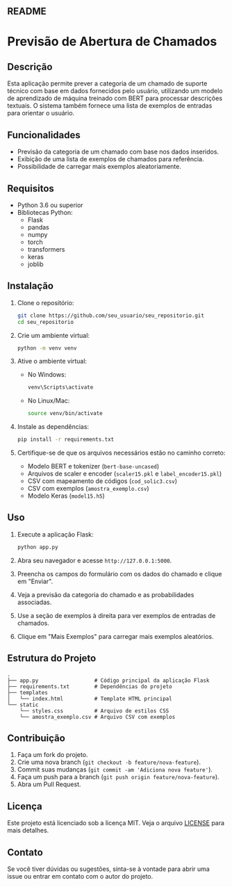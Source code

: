 ## README

# Previsão de Abertura de Chamados

## Descrição

Esta aplicação permite prever a categoria de um chamado de suporte técnico com base em dados fornecidos pelo usuário, utilizando um modelo de aprendizado de máquina treinado com BERT para processar descrições textuais. O sistema também fornece uma lista de exemplos de entradas para orientar o usuário.

## Funcionalidades

- Previsão da categoria de um chamado com base nos dados inseridos.
- Exibição de uma lista de exemplos de chamados para referência.
- Possibilidade de carregar mais exemplos aleatoriamente.

## Requisitos

- Python 3.6 ou superior
- Bibliotecas Python:
  - Flask
  - pandas
  - numpy
  - torch
  - transformers
  - keras
  - joblib

## Instalação

1. Clone o repositório:

   ```bash
   git clone https://github.com/seu_usuario/seu_repositorio.git
   cd seu_repositorio
   ```

2. Crie um ambiente virtual:

   ```bash
   python -m venv venv
   ```

3. Ative o ambiente virtual:

   - No Windows:

     ```bash
     venv\Scripts\activate
     ```

   - No Linux/Mac:

     ```bash
     source venv/bin/activate
     ```

4. Instale as dependências:

   ```bash
   pip install -r requirements.txt
   ```

5. Certifique-se de que os arquivos necessários estão no caminho correto:

   - Modelo BERT e tokenizer (`bert-base-uncased`)
   - Arquivos de scaler e encoder (`scaler15.pkl` e `label_encoder15.pkl`)
   - CSV com mapeamento de códigos (`cod_solic3.csv`)
   - CSV com exemplos (`amostra_exemplo.csv`)
   - Modelo Keras (`model15.h5`)

## Uso

1. Execute a aplicação Flask:

   ```bash
   python app.py
   ```

2. Abra seu navegador e acesse `http://127.0.0.1:5000`.

3. Preencha os campos do formulário com os dados do chamado e clique em "Enviar".

4. Veja a previsão da categoria do chamado e as probabilidades associadas.

5. Use a seção de exemplos à direita para ver exemplos de entradas de chamados.

6. Clique em "Mais Exemplos" para carregar mais exemplos aleatórios.

## Estrutura do Projeto

```
.
├── app.py                  # Código principal da aplicação Flask
├── requirements.txt        # Dependências do projeto
├── templates
│   └── index.html          # Template HTML principal
└── static
    └── styles.css          # Arquivo de estilos CSS
    └── amostra_exemplo.csv # Arquivo CSV com exemplos
```

## Contribuição

1. Faça um fork do projeto.
2. Crie uma nova branch (`git checkout -b feature/nova-feature`).
3. Commit suas mudanças (`git commit -am 'Adiciona nova feature'`).
4. Faça um push para a branch (`git push origin feature/nova-feature`).
5. Abra um Pull Request.

## Licença

Este projeto está licenciado sob a licença MIT. Veja o arquivo [LICENSE](LICENSE) para mais detalhes.

## Contato

Se você tiver dúvidas ou sugestões, sinta-se à vontade para abrir uma issue ou entrar em contato com o autor do projeto.